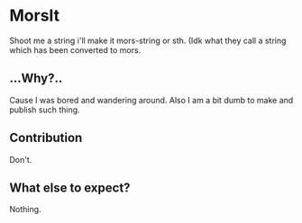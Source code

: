 # MorsIt
Shoot me a string i'll make it mors-string or sth. (Idk what they call a string which has been converted to mors.

## ...Why?..
Cause I was bored and wandering around. Also I am a bit dumb to make and publish such thing.

## Contribution
Don't.

## What else to expect?
Nothing.
